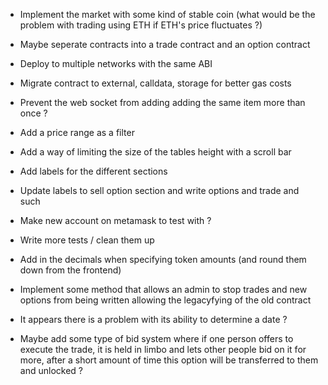 -   Implement the market with some kind of stable coin (what would be the problem with trading using ETH if ETH's price fluctuates ?)
-   Maybe seperate contracts into a trade contract and an option contract
-   Deploy to multiple networks with the same ABI
-   Migrate contract to external, calldata, storage for better gas costs

-   Prevent the web socket from adding adding the same item more than once ?
-   Add a price range as a filter
-   Add a way of limiting the size of the tables height with a scroll bar
-   Add labels for the different sections
-   Update labels to sell option section and write options and trade and such
-   Make new account on metamask to test with ?

-   Write more tests / clean them up
-   Add in the decimals when specifying token amounts (and round them down from the frontend)
-   Implement some method that allows an admin to stop trades and new options from being written allowing the legacyfying of the old contract

-   It appears there is a problem with its ability to determine a date ?

-   Maybe add some type of bid system where if one person offers to execute the trade, it is held in limbo and lets other people bid on it for more, after a short amount of time this option will be transferred to them and unlocked ?
